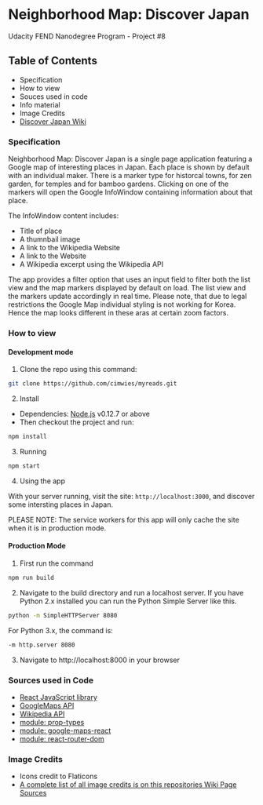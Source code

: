 # Neighborhood Map: Discover Japan

Udacity FEND Nanodegree Program - Project #8

## Table of Contents

* Specification
* How to view
* Souces used in code
* Info material
* Image Credits
* [Discover Japan Wiki](https://github.com/cimwies/discover-japan/wiki)

### Specification

Neighborhood Map: Discover Japan is a single page application featuring a Google map of interesting places in Japan. Each place is shown by default with an individual maker. There is a marker type for historcal towns, for zen garden, for temples and for bamboo gardens. Clicking on one of the markers will open the Google InfoWindow containing information about that place.

The InfoWindow content includes:

* Title of place
* A thumnbail image
* A link to the Wikipedia Website
* A link to the Website
* A Wikipedia excerpt using the Wikipedia API

The app provides a filter option that uses an input field to filter both the list view and the map markers displayed by default on load. The list view and the markers update accordingly in real time. Please note, that due to legal restrictions the Google Map individual styling is not working for Korea. Hence the map looks different in these aras at certain zoom factors.

### How to view

#### Development mode

1. Clone the repo using this command:

```sh
git clone https://github.com/cimwies/myreads.git
```

2. Install
* Dependencies: [Node.js](https://nodejs.org/en/) v0.12.7 or above
* Then checkout the project and run:

```sh
npm install
```

3. Running

```sh
npm start
```

4. Using the app

With your server running, visit the site: `http://localhost:3000`, and discover some intersting places in Japan.

PLEASE NOTE: The service workers for this app will only cache the site when it is in production mode.

#### Production Mode

1. First run the command

```sh
npm run build
```

2. Navigate to the build directory and run a localhost server. If you have Python 2.x installed you can run the Python Simple Server like this.

```sh
python -m SimpleHTTPServer 8080
```

For Python 3.x, the command is:

```sh
-m http.server 8080
```

3. Navigate to http://localhost:8000 in your browser


### Sources used in Code

* [React JavaScript library](https://reactjs.org/)
* [GoogleMaps API](https://cloud.google.com/maps-platform/)
* [Wikipedia API](https://www.mediawiki.org/wiki/API:Main_page)
* [module: prop-types](https://reactjs.org/docs/typechecking-with-proptypes.html)
* [module: google-maps-react](https://www.npmjs.com/package/google-maps-react)
* [module: react-router-dom](https://www.npmjs.com/package/react-router-dom)


### Image Credits

* Icons credit to Flaticons
* [A complete list of all image credits is on this repositories Wiki Page Sources](https://github.com/cimwies/discover-japan/wiki/Sources)

